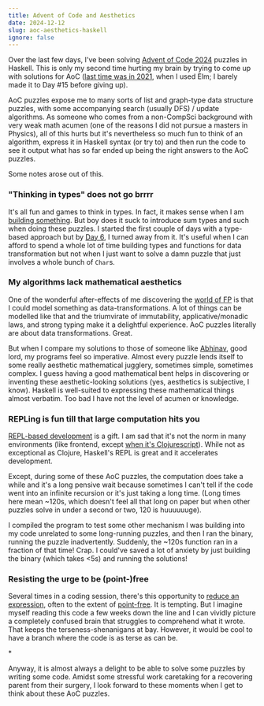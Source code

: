 ```yaml
---
title: Advent of Code and Aesthetics
date: 2024-12-12
slug: aoc-aesthetics-haskell
ignore: false
---
```


Over the last few days, I've been solving [Advent of Code 2024](https://adventofcode.com/2024/) puzzles in Haskell. This is only my second time hurting my brain by trying to come up with solutions for AoC ([last time was in 2021](https://github.com/chandru89new/elm-aoc), when I used Elm; I barely made it to Day #15 before giving up).

AoC puzzles expose me to many sorts of list and graph-type data structure puzzles, with some accompanying search (usually DFS) / update algorithms. As someone who comes from a non-CompSci background with very weak math acumen (one of the reasons I did not pursue a masters in Physics), all of this hurts but it's nevertheless so much fun to think of an algorithm, express it in Haskell syntax (or try to) and then run the code to see it output what has so far ended up being the right answers to the AoC puzzles.

Some notes arose out of this.

### "Thinking in types" does not go brrrr

It's all fun and games to think in types. In fact, it makes sense when I am [building something](https://github.com/chandru89new/rdigest). But boy does it suck to introduce sum types and such when doing these puzzles. I started the first couple of days with a type-based approach but by [Day 6](https://github.com/chandru89new/aoc2024/blob/main/app/Day6.hs), I turned away from it. It's useful when I can afford to spend a whole lot of time building types and functions for data transformation but not when I just want to solve a damn puzzle that just involves a whole bunch of `Char`s.

### My algorithms lack mathematical aesthetics

One of the wonderful after-effects of me discovering the [world of FP](https://en.wikipedia.org/wiki/Functional_programming) is that I could model something as data-transformations. A lot of things can be modelled like that and the triumvirate of immutability, applicative/monadic laws, and strong typing make it a delightful experience. AoC puzzles literally are about data transformations. Great.

But when I compare my solutions to those of someone like [Abhinav](https://github.com/abhin4v/AoC24), good lord, my programs feel so imperative. Almost every puzzle lends itself to some really aesthetic mathematical jugglery, sometimes simple, sometimes complex. I guess having a good mathematical bent helps in discovering or inventing these aesthetic-looking solutions (yes, aesthetics is subjective, I know). Haskell is well-suited to expressing these mathematical things almost verbatim. Too bad I have not the level of acumen or knowledge.

### REPLing is fun till that large computation hits you

[REPL-based development](https://blog.cleancoder.com/uncle-bob/2020/05/27/ReplDrivenDesign.html) is a gift. I am sad that it's not the norm in many environments (like frontend, except [when it's Clojurescript](https://www.youtube.com/watch?v=toGEegAzrZA)). While not as exceptional as Clojure, Haskell's REPL is great and it accelerates development.

Except, during some of these AoC puzzles, the computation does take a while and it's a long pensive wait because sometimes I can't tell if the code went into an infinite recursion or it's just taking a long time. (Long times here mean ~120s, which doesn't feel all that long on paper but when other puzzles solve in under a second or two, 120 is huuuuuuge).

I compiled the program to test some other mechanism I was building into my code unrelated to some long-running puzzles, and then I ran the binary, running the puzzle inadvertently. Suddenly, the ~120s function ran in a fraction of that time! Crap. I could've saved a lot of anxiety by just building the binary (which takes <5s) and running the solutions!

### Resisting the urge to be (point-)free

Several times in a coding session, there's this opportunity to [reduce an expression](https://wiki.haskell.org/Eta_conversion), often to the extent of [point-free](https://wiki.haskell.org/index.php?title=Pointfree). It is tempting. But I imagine myself reading this code a few weeks down the line and I can vividly picture a completely confused brain that struggles to comprehend what it wrote. That keeps the terseness-shenanigans at bay. However, it would be cool to have a branch where the code is as terse as can be.

\*

Anyway, it is almost always a delight to be able to solve some puzzles by writing some code. Amidst some stressful work caretaking for a recovering parent from their surgery, I look forward to these moments when I get to think about these AoC puzzles.
